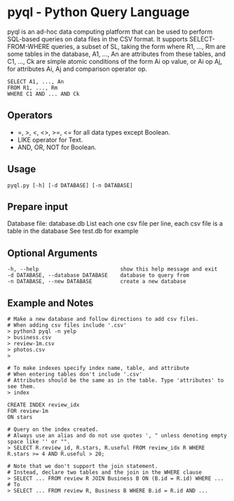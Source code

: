 # pyql - Python Query Language
pyql is an ad-hoc data computing platform that can be used to perform SQL-based queries on data files in the CSV format. It supports SELECT-FROM-WHERE queries, a subset of SL, taking the form where R1, ..., Rm are some tables in the database, A1, ..., An are attributes from these tables, and C1, ..., Ck are simple atomic conditions of the form Ai op value, or Ai op Aj, for attributes Ai, Aj and comparison operator op.

    SELECT A1, ..., An
    FROM R1, ..., Rm
    WHERE C1 AND ... AND Ck

## Operators

* =, >, <, <>, >=, <= for all data types except Boolean.
* LIKE operator for Text. 
* AND, OR, NOT for Boolean.

## Usage
    pyql.py [-h] [-d DATABASE] [-n DATABASE]

## Prepare input
Database file: database.db
List each one csv file per line, each csv file is a table in the database
See test.db for example

## Optional Arguments
    -h, --help                          show this help message and exit
    -d DATABASE, --database DATABASE    database to query from
    -n DATABASE, --new DATABASE         create a new database

## Example and Notes
    # Make a new database and follow directions to add csv files.
    # When adding csv files include '.csv'
    > python3 pyql -n yelp
    > business.csv
    > review-1m.csv
    > photos.csv
    >

    # To make indexes specify index name, table, and attribute
    # When entering tables don't include '.csv'
    # Attributes should be the same as in the table. Type 'attributes' to see them.
    > index

    CREATE INDEX review_idx
    FOR review-1m
    ON stars

    # Query on the index created.
    # Always use an alias and do not use quotes ', " unless denoting empty space like '' or "".
    > SELECT R.review_id, R.stars, R.useful FROM review_idx R WHERE R.stars >= 4 AND R.useful > 20;

    # Note that we don't support the join statement.
    # Instead, declare two tables and the join in the WHERE clause
    > SELECT ... FROM review R JOIN Business B ON (B.id = R.id) WHERE ...
    # To
    > SELECT ... FROM review R, Business B WHERE B.id = R.id AND ...